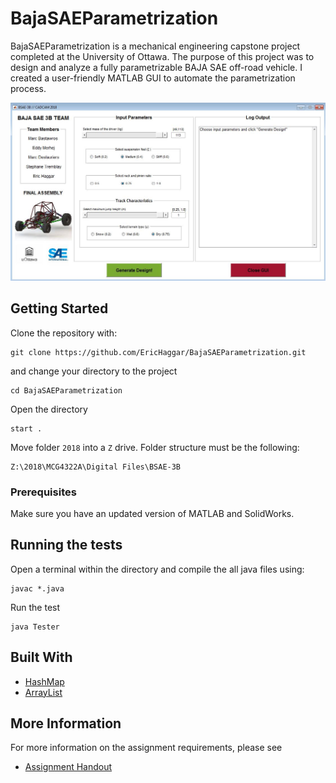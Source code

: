 # BajaSAEParametrization

BajaSAEParametrization is a mechanical engineering capstone project completed at the University of Ottawa. The purpose of this project was to design and analyze a fully parametrizable BAJA SAE off-road vehicle. I created a user-friendly MATLAB GUI to automate the parametrization process.

![GUI](GUI_Screenshot.jpg)


## Getting Started 

Clone the repository with:

```
git clone https://github.com/EricHaggar/BajaSAEParametrization.git
```

and change your directory to the project

```
cd BajaSAEParametrization
```

Open the directory

```
start .
```

Move folder `2018` into a `Z` drive. Folder structure must be the following: 

```
Z:\2018\MCG4322A\Digital Files\BSAE-3B
```

### Prerequisites

Make sure you have an updated version of MATLAB and SolidWorks.

## Running the tests

Open a terminal within the directory and compile the all java files using:

```
javac *.java
```
Run the test 

```
java Tester
```

## Built With

* [HashMap](https://docs.oracle.com/javase/8/docs/api/java/util/HashMap.html)
* [ArrayList](https://docs.oracle.com/javase/8/docs/api/java/util/ArrayList.html)

## More Information

For more information on the assignment requirements, please see 

* [Assignment Handout](https://github.com/EricHaggar/PasswordCracker/blob/master/Assignment%20Handout.pdf)



